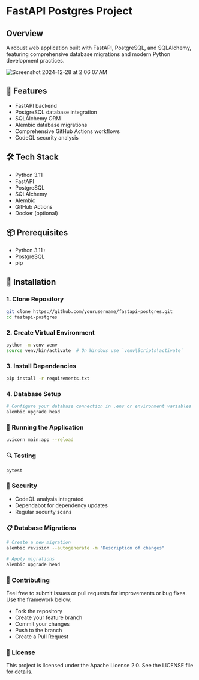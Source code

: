 # FastAPI Postgres Project

## Overview

A robust web application built with FastAPI, PostgreSQL, and SQLAlchemy, featuring comprehensive database migrations and modern Python development practices.

![Screenshot 2024-12-28 at 2 06 07 AM](https://github.com/user-attachments/assets/7258e20c-bba3-4254-a2a0-6e15110c20ab)


## 🚀 Features

-   FastAPI backend
-   PostgreSQL database integration
-   SQLAlchemy ORM
-   Alembic database migrations
-   Comprehensive GitHub Actions workflows
-   CodeQL security analysis

## 🛠 Tech Stack

-   Python 3.11
-   FastAPI
-   PostgreSQL
-   SQLAlchemy
-   Alembic
-   GitHub Actions
-   Docker (optional)

## 📦 Prerequisites

-   Python 3.11+
-   PostgreSQL
-   pip

## 🔧 Installation

### 1. Clone Repository

```bash
git clone https://github.com/yourusername/fastapi-postgres.git
cd fastapi-postgres
```

### 2. Create Virtual Environment

```bash
python -m venv venv
source venv/bin/activate  # On Windows use `venv\Scripts\activate`
```

### 3. Install Dependencies

```bash
pip install -r requirements.txt
```

### 4. Database Setup

```bash
# Configure your database connection in .env or environment variables
alembic upgrade head
```

### 🚦 Running the Application

```bash
uvicorn main:app --reload
```

### 🔍 Testing

```bash
pytest
```

### 🔐 Security

-   CodeQL analysis integrated
-   Dependabot for dependency updates
-   Regular security scans

### 📋 Database Migrations

```bash
# Create a new migration
alembic revision --autogenerate -m "Description of changes"

# Apply migrations
alembic upgrade head
```

### 🤝 Contributing

Feel free to submit issues or pull requests for improvements or bug fixes. Use the framework below:

-   Fork the repository
-   Create your feature branch
-   Commit your changes
-   Push to the branch
-   Create a Pull Request

### 📄 License

This project is licensed under the Apache License 2.0.
See the LICENSE file for details.
